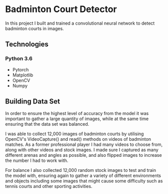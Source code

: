 # Badminton Court Detector

In this project I built and trained a convolutional neural network to detect badminton courts in images.

## Technologies
### Python 3.6
* Pytorch
* Matplotlib
* OpenCV
* Numpy

## Building Data Set

In order to ensure the highest level of accuracy from the model it was important to gather a large quantity of images, while at the same time ensuring that the data set was balanced.

I was able to collect 12,000 images of badminton courts by utilising OpenCV's VideoCapture() and read() methods on videos of badminton matches. As a former professional player I had many videos to choose from, along with other videos and stock images. I made sure I captured as many different arenas and angles as possible, and also flipped images to increase the number I had to work with.

For balance I also collected 12,000 random stock images to test and train the model with, ensuring again to gather a variety of different environments and objects including some images that might cause some difficulty such as tennis courts and other sporting activities. 
